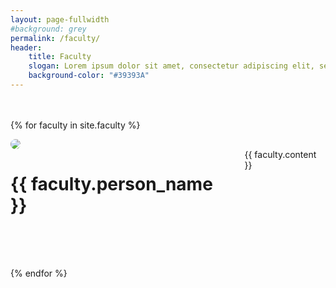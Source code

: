 ```yaml
---
layout: page-fullwidth
#background: grey
permalink: /faculty/
header:
    title: Faculty
    slogan: Lorem ipsum dolor sit amet, consectetur adipiscing elit, sed do eiusmod tempor incididunt ut labore et dolore magna aliqua. 
    background-color: "#39393A"
---
```



<!-- 
{% for faculty in site.faculty %}
{{ faculty.content }}

{% endfor %} 
-->


<div class="faculty-list" style="margin: 3rem 0 0 0;">

{% for faculty in site.faculty %}
<div class="row" style="margin-bottom: 4rem; align-items: center;">

<div class="medium-4 columns" style="padding-right: 50px;">
	<img src="{{ faculty.img }}" style="max-width: 200px; border-radius: 50%;"/>
</div>

<div class="medium-8 columns">
	<h1 style="font-weight: bold;">{{ faculty.person_name }}</h1>
	{{ faculty.content }}	
</div>



</div>


{% endfor %} 
<div>